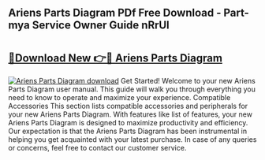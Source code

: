 ## Ariens Parts Diagram PDf Free Download - Part-mya Service Owner Guide nRrUI

# <h2><a href="http://dfj7ye8.blite.top/?on=Ariens+Parts+Diagram">🔗Download New 👉🔴 Ariens Parts Diagram</a></h2>

[![Ariens Parts Diagram download](https://i.imgur.com/lujVjoI.png)](http://dfj7ye8.blite.top/?on=Ariens+Parts+Diagram)
Get Started! Welcome to your new Ariens Parts Diagram user manual. This guide will walk you through everything you need to know to operate and maximize your experience. Compatible Accessories This section lists compatible accessories and peripherals for your new Ariens Parts Diagram. With features like list of features, your new Ariens Parts Diagram is designed to maximize productivity and efficiency. Our expectation is that the Ariens Parts Diagram has been instrumental in helping you get acquainted with your latest purchase. In case of any queries or concerns, feel free to contact our customer service.
